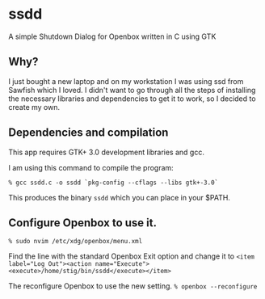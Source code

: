 # ssdd

A simple Shutdown Dialog for Openbox written in C using GTK

## Why?

I just bought a new laptop and on my workstation I was using ssd from Sawfish which I loved. I didn't want to go through all the steps of installing the necessary libraries and dependencies to get it to work, so I decided to create my own.

## Dependencies and compilation

This app requires GTK+ 3.0 development libraries and gcc.

I am using this command to compile the program:
```shell
% gcc ssdd.c -o ssdd `pkg-config --cflags --libs gtk+-3.0`
```

This produces the binary `ssdd` which you can place in your $PATH.

## Configure Openbox to use it.

`% sudo nvim /etc/xdg/openbox/menu.xml`

Find the line with the standard Openbox Exit option and change it to
`<item label="Log Out"><action name="Execute"><execute>/home/stig/bin/ssdd</execute></item>`

The reconfigure Openbox to use the new setting.
`% openbox --reconfigure`
